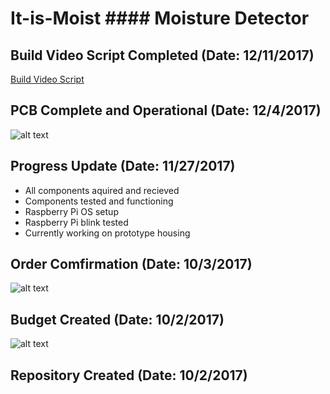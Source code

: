 # It-is-Moist #### Moisture Detector

## Build Video Script Completed (Date: 12/11/2017)
[Build Video Script](https://github.com/V-Socrates/It-is-Moist/blob/master/Is-It-Moist%20Build%20Video%20Script.md)

## PCB Complete and Operational (Date: 12/4/2017)
![alt text](https://raw.githubusercontent.com/V-Socrates/It-is-Moist/master/IMG_20171204_125634.jpg)


## Progress Update (Date: 11/27/2017)
- All components aquired and recieved
- Components tested and functioning
- Raspberry Pi OS setup
- Raspberry Pi blink tested
- Currently working on prototype housing

## Order Comfirmation (Date: 10/3/2017)
![alt text](https://raw.githubusercontent.com/V-Socrates/It-is-Moist/master/Order%20Details.JPG)

## Budget Created (Date: 10/2/2017)
![alt text](https://raw.githubusercontent.com/V-Socrates/It-is-Moist/master/Moisture%20Detector%20Budget.jpg)

## Repository Created (Date: 10/2/2017)
